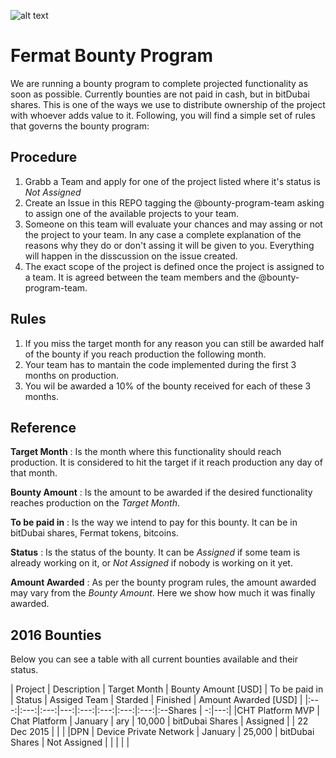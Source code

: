 ![alt text](https://github.com/bitDubai/media-kit/blob/master/Readme%20Image/Fermat%20Logotype/Fermat_Logo_3D.png "Fermat Logo")

# Fermat Bounty Program

We are running a bounty program to complete projected functionality as soon as possible. Currently bounties are not paid in cash, but in bitDubai shares. This is one of the ways we use to distribute ownership of the project with whoever adds value to it. Following, you will find a simple set of rules that governs the bounty program:

## Procedure

1. Grabb a Team and apply for one of the project listed where it's status is _Not Assigned_
2. Create an Issue in this REPO tagging the @bounty-program-team asking to assign one of the available projects to your team.
3. Someone on this team will evaluate your chances and may assing or not the project to your team. In any case a complete explanation of the reasons why they do or don't assing it will be given to you. Everything will happen in the disscussion on the issue created.
4. The exact scope of the project is defined once the project is assigned to a team. It is agreed between the team members and the @bounty-program-team.

## Rules

1. If you miss the target month for any reason you can still be awarded half of the bounty if you reach production the following month.
2. Your team has to mantain the code implemented during the first 3 months on production. 
3. You wil be awarded a 10% of the bounty received for each of these 3 months.

## Reference 

**Target Month** : Is the month where this functionality should reach production. It is considered to hit the target if it reach production any day of that month.

**Bounty Amount** : Is the amount to be awarded if the desired functionality reaches production on the _Target Month_. 

**To be paid in** : Is the way we intend to pay for this bounty. It can be in bitDubai shares, Fermat tokens, bitcoins.

**Status** : Is the status of the bounty. It can be _Assigned_ if some team is already working on it, or _Not Assigned_ if nobody is working on it yet.

**Amount Awarded** : As per the bounty program rules, the amount awarded may vary from the _Bounty Amount_. Here we show how much it was finally awarded.

## 2016 Bounties

Below you can see a table with all current bounties available and their status. 

| Project | Description | Target Month | Bounty Amount [USD] | To be paid in | Status | Assiged Team | Starded | Finished | Amount Awarded [USD] |
|:---:|:---:|:---:|---:|:---:|:---:|:---:|:---:|:--Shares | -:|---:|
|CHT Platform MVP | Chat Platform | January | ary | 10,000 | bitDubai Shares | Assigned | | 22 Dec 2015 | | |
|DPN | Device Private Network | January | 25,000 | bitDubai Shares | Not Assigned | | | | |
